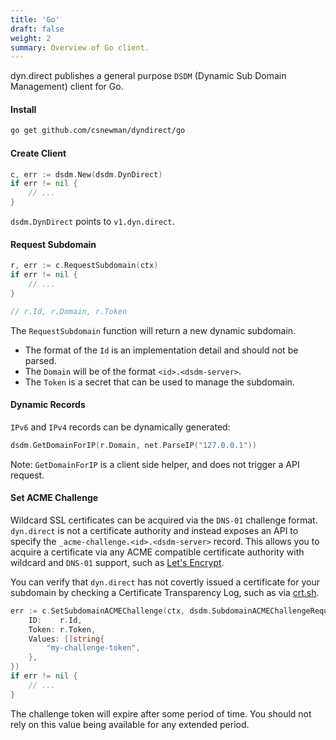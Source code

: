 ```yaml
---
title: 'Go'
draft: false
weight: 2
summary: Overview of Go client.
---
```


dyn.direct publishes a general purpose `DSDM` (Dynamic Sub Domain Management) client for Go.

#### Install

```bash
go get github.com/csnewman/dyndirect/go
```

#### Create Client

```go
c, err := dsdm.New(dsdm.DynDirect)
if err != nil {
    // ...
}
```

`dsdm.DynDirect` points to `v1.dyn.direct`.

#### Request Subdomain

```go
r, err := c.RequestSubdomain(ctx)
if err != nil {
    // ...
}

// r.Id, r.Domain, r.Token
```

The `RequestSubdomain` function will return a new dynamic subdomain.

- The format of the `Id` is an implementation detail and should not be parsed.
- The `Domain` will be of the format `<id>.<dsdm-server>`.
- The `Token` is a secret that can be used to manage the subdomain.

#### Dynamic Records

`IPv6` and `IPv4` records can be dynamically generated:

```go
dsdm.GetDomainForIP(r.Domain, net.ParseIP("127.0.0.1"))
```

Note: `GetDomainForIP` is a client side helper, and does not trigger a API request.

#### Set ACME Challenge

Wildcard SSL certificates can be acquired via the `DNS-01` challenge format. `dyn.direct` is not a certificate
authority and instead exposes an API to specify the `_acme-challenge.<id>.<dsdm-server>` record. This allows you to
acquire a certificate via any ACME compatible certificate authority with wildcard and `DNS-01` support, such as
[Let's Encrypt](https://letsencrypt.org/).

You can verify that `dyn.direct` has not covertly issued a certificate for your subdomain by checking a Certificate
Transparency Log, such as via [crt.sh](https://crt.sh/).

```go
err := c.SetSubdomainACMEChallenge(ctx, dsdm.SubdomainACMEChallengeRequest{
    ID:    r.Id,
    Token: r.Token,
    Values: []string{
        "my-challenge-token",
    },
})
if err != nil {
    // ...
}
```

The challenge token will expire after some period of time. You should not rely on this value being available for any
extended period.
